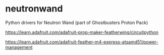 # neutronwand
Python drivers for Neutron Wand (part of Ghostbusters Proton Pack)

https://learn.adafruit.com/adafruit-prop-maker-featherwing/circuitpython

https://learn.adafruit.com/adafruit-feather-m4-express-atsamd51/power-management
